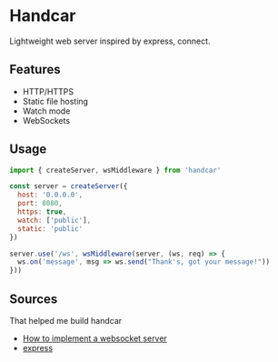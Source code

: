 
# Handcar

Lightweight web server inspired by express, connect.

## Features

* HTTP/HTTPS
* Static file hosting
* Watch mode
* WebSockets

## Usage

```js
import { createServer, wsMiddleware } from 'handcar'

const server = createServer({
  host: '0.0.0.0',
  port: 8080,
  https: true,
  watch: ['public'],
  static: 'public'
})

server.use('/ws', wsMiddleware(server, (ws, req) => {
  ws.on('message', msg => ws.send("Thank's, got your message!"))
}))
```

## Sources
That helped me build handcar

* [How to implement a websocket server](https://dustinpfister.github.io/2019/11/20/nodejs-websocket/)
* [express](https://expressjs.com/)
